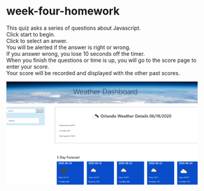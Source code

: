 # week-four-homework
This quiz asks a series of questions about Javascript.\
Click start to begin.\
Click to select an anwer.\
You will be alerted if the answer is right or wrong.\
If you answer wrong, you lose 10 seconds off the timer.\
When you finish the questions or time is up, you will go to the score page to enter your score.\
Your score will be recorded and displayed with the other past scores.


![weather.png](https://github.com/rlizm100/weather-dashboard/blob/master/weather.png)
